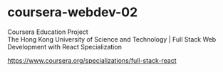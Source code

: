 # coursera-webdev-02
Coursera Education Project  
The Hong Kong University of Science and Technology | Full Stack Web Development with React Specialization

https://www.coursera.org/specializations/full-stack-react
